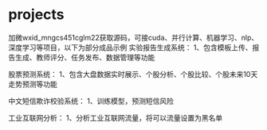 
# projects
加微wxid_mngcs451cglm22获取源码，可接cuda、并行计算、机器学习、nlp、深度学习等项目，以下为部分成品示例
实验报告生成系统：
1、包含模板上传、报告生成、教师评分、任务发布、数据管理等功能

股票预测系统：
1、包含大盘数据实时展示、个股分析、个股比较、个股未来10天走势预测等功能


中文短信欺诈校验系统：
1、训练模型，预测短信风险

工业互联网分析：
1、分析工业互联网流量，将可以流量设置为黑名单

